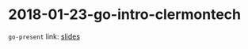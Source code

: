 2018-01-23-go-intro-clermontech
===============================

`go-present` link: [slides](https://talks.godoc.org/github.com/sbinet/talks/2018/2018-01-23-go-intro-clermontech/talk.slide)

